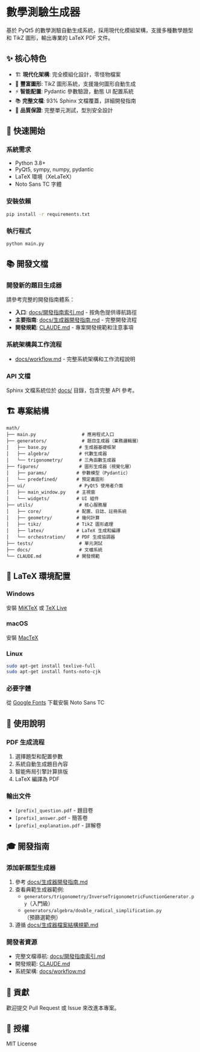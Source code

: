 # 數學測驗生成器

基於 PyQt5 的數學測驗自動生成系統，採用現代化模組架構，支援多種數學題型和 TikZ 圖形，輸出專業的 LaTeX PDF 文件。

## ✨ 核心特色

- 🏗️ **現代化架構**: 完全模組化設計，零怪物檔案
- 🎨 **豐富圖形**: TikZ 圖形系統，支援幾何圖形自動生成
- ⚡ **智能配置**: Pydantic 參數驗證，動態 UI 配置系統
- 📚 **完整文檔**: 93% Sphinx 文檔覆蓋，詳細開發指南
- 🧪 **品質保證**: 完整單元測試，型別安全設計

## 🚀 快速開始

### 系統需求
- Python 3.8+
- PyQt5, sympy, numpy, pydantic
- LaTeX 環境（XeLaTeX）
- Noto Sans TC 字體

### 安裝依賴
```bash
pip install -r requirements.txt
```

### 執行程式
```bash
python main.py
```

## 📚 開發文檔

### 開發新的題目生成器
請參考完整的開發指南體系：

- **入口**: [docs/開發指南索引.md](docs/開發指南索引.md) - 按角色提供導航路徑
- **主要指南**: [docs/生成器開發指南.md](docs/生成器開發指南.md) - 完整開發流程
- **開發規範**: [CLAUDE.md](CLAUDE.md) - 專案開發規範和注意事項

### 系統架構與工作流程
- [docs/workflow.md](docs/workflow.md) - 完整系統架構和工作流程說明

### API 文檔
Sphinx 文檔系統位於 [docs/](docs/) 目錄，包含完整 API 參考。

## 🏗️ 專案結構

```
math/
├── main.py                 # 應用程式入口
├── generators/             # 題目生成器（業務邏輯層）
│   ├── base.py            # 生成器基礎框架
│   ├── algebra/           # 代數生成器
│   └── trigonometry/      # 三角函數生成器
├── figures/               # 圖形生成器（視覺化層）
│   ├── params/           # 參數模型（Pydantic）
│   └── predefined/       # 預定義圖形
├── ui/                    # PyQt5 使用者介面
│   ├── main_window.py    # 主視窗
│   └── widgets/          # UI 組件
├── utils/                 # 核心服務層
│   ├── core/             # 配置、日誌、註冊系統
│   ├── geometry/         # 幾何計算
│   ├── tikz/             # TikZ 圖形處理
│   ├── latex/            # LaTeX 生成和編譯
│   └── orchestration/    # PDF 生成協調器
├── tests/                 # 單元測試
├── docs/                  # 文檔系統
└── CLAUDE.md             # 開發規範
```

## 🔧 LaTeX 環境配置

### Windows
安裝 [MiKTeX](https://miktex.org/download) 或 [TeX Live](https://tug.org/texlive/)

### macOS
安裝 [MacTeX](https://tug.org/mactex/)

### Linux
```bash
sudo apt-get install texlive-full
sudo apt-get install fonts-noto-cjk
```

### 必要字體
從 [Google Fonts](https://fonts.google.com/noto/specimen/Noto+Sans+TC) 下載安裝 Noto Sans TC

## 📖 使用說明

### PDF 生成流程
1. 選擇題型和配置參數
2. 系統自動生成題目內容
3. 智能佈局引擎計算排版
4. LaTeX 編譯為 PDF

### 輸出文件
- `[prefix]_question.pdf` - 題目卷
- `[prefix]_answer.pdf` - 簡答卷
- `[prefix]_explanation.pdf` - 詳解卷

## 🎓 開發指南

### 添加新題型生成器
1. 參考 [docs/生成器開發指南.md](docs/生成器開發指南.md)
2. 查看典範生成器範例:
   - `generators/trigonometry/InverseTrigonometricFunctionGenerator.py`（入門級）
   - `generators/algebra/double_radical_simplification.py`（預篩選範例）
3. 遵循 [docs/生成器檔案結構規範.md](docs/生成器檔案結構規範.md)

### 開發者資源
- 完整文檔導航: [docs/開發指南索引.md](docs/開發指南索引.md)
- 開發規範: [CLAUDE.md](CLAUDE.md)
- 系統架構: [docs/workflow.md](docs/workflow.md)

## 🤝 貢獻

歡迎提交 Pull Request 或 Issue 來改進本專案。

## 📄 授權

MIT License
